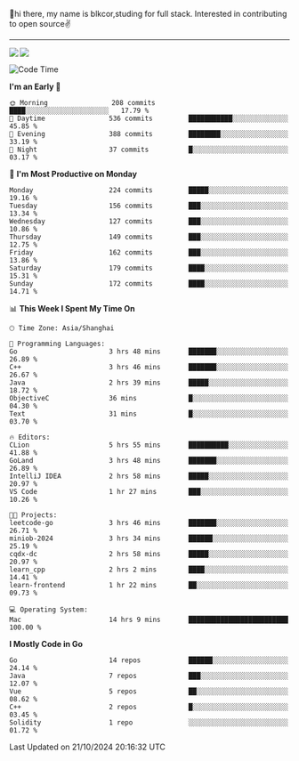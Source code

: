 👋hi there, my name is blkcor,studing for full stack.
Interested in contributing to open source✌️

<hr/>

![](https://github-readme-stats.vercel.app/api?username=blkcor)
<a href="https://github.com/blkcor/github-readme-stats">
    <img align="left" src="https://github-readme-stats.vercel.app/api/top-langs/?username=blkcor&hide=jupyter%20notebook,shaderlab,tex,c%23&langs_count=9" />
</a>


<!--START_SECTION:waka-->
![Code Time](http://img.shields.io/badge/Code%20Time-1%2C369%20hrs%2057%20mins-blue)

**I'm an Early 🐤** 

```text
🌞 Morning                208 commits         ████░░░░░░░░░░░░░░░░░░░░░   17.79 % 
🌆 Daytime                536 commits         ███████████░░░░░░░░░░░░░░   45.85 % 
🌃 Evening                388 commits         ████████░░░░░░░░░░░░░░░░░   33.19 % 
🌙 Night                  37 commits          █░░░░░░░░░░░░░░░░░░░░░░░░   03.17 % 
```
📅 **I'm Most Productive on Monday** 

```text
Monday                   224 commits         █████░░░░░░░░░░░░░░░░░░░░   19.16 % 
Tuesday                  156 commits         ███░░░░░░░░░░░░░░░░░░░░░░   13.34 % 
Wednesday                127 commits         ███░░░░░░░░░░░░░░░░░░░░░░   10.86 % 
Thursday                 149 commits         ███░░░░░░░░░░░░░░░░░░░░░░   12.75 % 
Friday                   162 commits         ███░░░░░░░░░░░░░░░░░░░░░░   13.86 % 
Saturday                 179 commits         ████░░░░░░░░░░░░░░░░░░░░░   15.31 % 
Sunday                   172 commits         ████░░░░░░░░░░░░░░░░░░░░░   14.71 % 
```


📊 **This Week I Spent My Time On** 

```text
🕑︎ Time Zone: Asia/Shanghai

💬 Programming Languages: 
Go                       3 hrs 48 mins       ███████░░░░░░░░░░░░░░░░░░   26.89 % 
C++                      3 hrs 46 mins       ███████░░░░░░░░░░░░░░░░░░   26.67 % 
Java                     2 hrs 39 mins       █████░░░░░░░░░░░░░░░░░░░░   18.72 % 
ObjectiveC               36 mins             █░░░░░░░░░░░░░░░░░░░░░░░░   04.30 % 
Text                     31 mins             █░░░░░░░░░░░░░░░░░░░░░░░░   03.70 % 

🔥 Editors: 
CLion                    5 hrs 55 mins       ██████████░░░░░░░░░░░░░░░   41.88 % 
GoLand                   3 hrs 48 mins       ███████░░░░░░░░░░░░░░░░░░   26.89 % 
IntelliJ IDEA            2 hrs 58 mins       █████░░░░░░░░░░░░░░░░░░░░   20.97 % 
VS Code                  1 hr 27 mins        ███░░░░░░░░░░░░░░░░░░░░░░   10.26 % 

🐱‍💻 Projects: 
leetcode-go              3 hrs 46 mins       ███████░░░░░░░░░░░░░░░░░░   26.71 % 
miniob-2024              3 hrs 34 mins       ██████░░░░░░░░░░░░░░░░░░░   25.19 % 
cqdx-dc                  2 hrs 58 mins       █████░░░░░░░░░░░░░░░░░░░░   20.97 % 
learn_cpp                2 hrs 2 mins        ████░░░░░░░░░░░░░░░░░░░░░   14.41 % 
learn-frontend           1 hr 22 mins        ██░░░░░░░░░░░░░░░░░░░░░░░   09.73 % 

💻 Operating System: 
Mac                      14 hrs 9 mins       █████████████████████████   100.00 % 
```

**I Mostly Code in Go** 

```text
Go                       14 repos            ██████░░░░░░░░░░░░░░░░░░░   24.14 % 
Java                     7 repos             ███░░░░░░░░░░░░░░░░░░░░░░   12.07 % 
Vue                      5 repos             ██░░░░░░░░░░░░░░░░░░░░░░░   08.62 % 
C++                      2 repos             █░░░░░░░░░░░░░░░░░░░░░░░░   03.45 % 
Solidity                 1 repo              ░░░░░░░░░░░░░░░░░░░░░░░░░   01.72 % 
```




 Last Updated on 21/10/2024 20:16:32 UTC
<!--END_SECTION:waka-->


